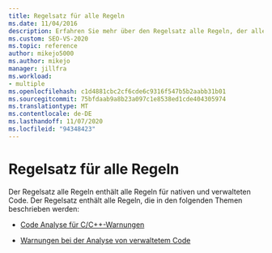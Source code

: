 ```yaml
---
title: Regelsatz für alle Regeln
ms.date: 11/04/2016
description: Erfahren Sie mehr über den Regelsatz alle Regeln, der alle Regeln für nativen und verwalteten Code in Visual Studio enthält. Anzeigen von Ressourcen, die Regeln in dieser Gruppe beschreiben.
ms.custom: SEO-VS-2020
ms.topic: reference
author: mikejo5000
ms.author: mikejo
manager: jillfra
ms.workload:
- multiple
ms.openlocfilehash: c1d4881cbc2cf6cde6c9316f547b5b2aabb31b01
ms.sourcegitcommit: 75bfdaab9a8b23a097c1e8538ed1cde404305974
ms.translationtype: MT
ms.contentlocale: de-DE
ms.lasthandoff: 11/07/2020
ms.locfileid: "94348423"
---
```

# <a name="all-rules-rule-set"></a>Regelsatz für alle Regeln

Der Regelsatz alle Regeln enthält alle Regeln für nativen und verwalteten Code. Der Regelsatz enthält alle Regeln, die in den folgenden Themen beschrieben werden:

- [Code Analyse für C/C++-Warnungen](/cpp/code-quality/code-analysis-for-c-cpp-warnings)

- [Warnungen bei der Analyse von verwaltetem Code](/dotnet/fundamentals/code-analysis/quality-rules/index)

